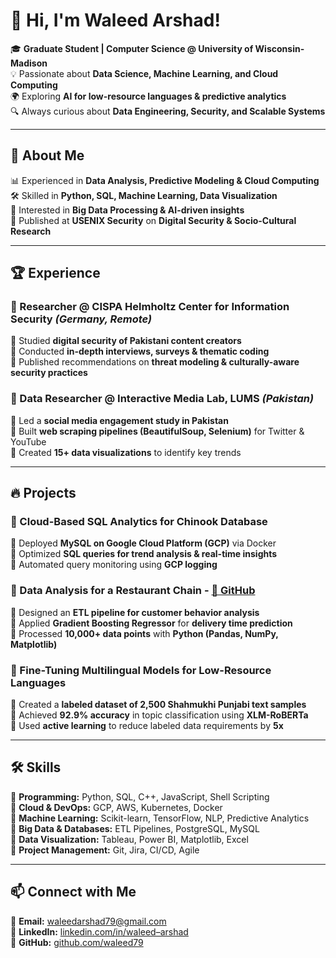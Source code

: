 # 👋 Hi, I'm Waleed Arshad!  

🎓 **Graduate Student | Computer Science @ University of Wisconsin-Madison**  
💡 Passionate about **Data Science, Machine Learning, and Cloud Computing**  
🌍 Exploring **AI for low-resource languages & predictive analytics**  
🔍 Always curious about **Data Engineering, Security, and Scalable Systems**  

---

## 🚀 About Me  
📊 Experienced in **Data Analysis, Predictive Modeling & Cloud Computing**  
🛠️ Skilled in **Python, SQL, Machine Learning, Data Visualization**  
📡 Interested in **Big Data Processing & AI-driven insights**  
📜 Published at **USENIX Security** on **Digital Security & Socio-Cultural Research**  

---

## 🏆 Experience  

### 🔹 Researcher @ CISPA Helmholtz Center for Information Security *(Germany, Remote)*  
📌 Studied **digital security of Pakistani content creators**  
📌 Conducted **in-depth interviews, surveys & thematic coding**  
📌 Published recommendations on **threat modeling & culturally-aware security practices**  

### 🔹 Data Researcher @ Interactive Media Lab, LUMS *(Pakistan)*  
📌 Led a **social media engagement study in Pakistan**  
📌 Built **web scraping pipelines (BeautifulSoup, Selenium)** for Twitter & YouTube  
📌 Created **15+ data visualizations** to identify key trends  

---

## 🔥 Projects  

### 🔹 Cloud-Based SQL Analytics for Chinook Database  
📌 Deployed **MySQL on Google Cloud Platform (GCP)** via Docker  
📌 Optimized **SQL queries for trend analysis & real-time insights**  
📌 Automated query monitoring using **GCP logging**  

### 🔹 Data Analysis for a Restaurant Chain - [📌 GitHub](https://github.com/waleed79/Johnny-Jugnu-Data-Analysis)  
📌 Designed an **ETL pipeline for customer behavior analysis**  
📌 Applied **Gradient Boosting Regressor** for **delivery time prediction**  
📌 Processed **10,000+ data points** with **Python (Pandas, NumPy, Matplotlib)**  

### 🔹 Fine-Tuning Multilingual Models for Low-Resource Languages  
📌 Created a **labeled dataset of 2,500 Shahmukhi Punjabi text samples**  
📌 Achieved **92.9% accuracy** in topic classification using **XLM-RoBERTa**  
📌 Used **active learning** to reduce labeled data requirements by **5x**  

---

## 🛠 Skills  

📌 **Programming:** Python, SQL, C++, JavaScript, Shell Scripting  
📌 **Cloud & DevOps:** GCP, AWS, Kubernetes, Docker  
📌 **Machine Learning:** Scikit-learn, TensorFlow, NLP, Predictive Analytics  
📌 **Big Data & Databases:** ETL Pipelines, PostgreSQL, MySQL  
📌 **Data Visualization:** Tableau, Power BI, Matplotlib, Excel  
📌 **Project Management:** Git, Jira, CI/CD, Agile  

---

## 📫 Connect with Me  
💌 **Email:** [waleedarshad79@gmail.com](mailto:waleedarshad79@gmail.com)  
🔗 **LinkedIn:** [linkedin.com/in/waleed–arshad](https://www.linkedin.com/in/waleed--arshad/)  
🐙 **GitHub:** [github.com/waleed79](https://github.com/waleed79)  

